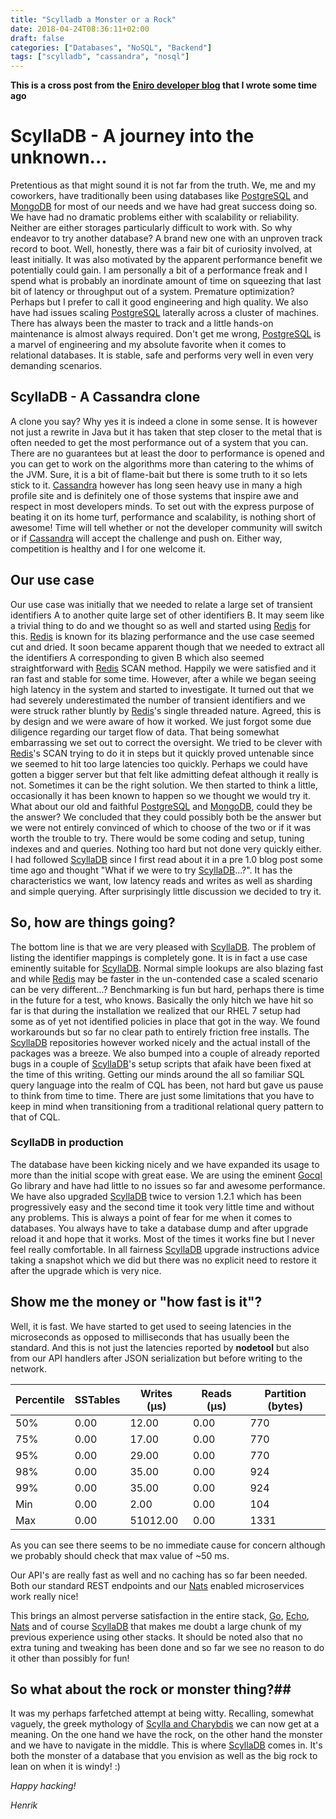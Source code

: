 ```yaml
---
title: "Scylladb a Monster or a Rock"
date: 2018-04-24T08:36:11+02:00
draft: false
categories: ["Databases", "NoSQL", "Backend"]
tags: ["scylladb", "cassandra", "nosql"]
---
```


__This is a cross post from the [Eniro developer blog](http://developer.eniro.com/blog/post/scylladb-a-monster-or-a-rock/) that I wrote some time ago__

# ScyllaDB - A journey into the unknown...

Pretentious as that might sound it is not far from the truth.
We, me and my coworkers, have traditionally been using databases like [PostgreSQL](https://www.postgresql.org/) and [MongoDB](https://www.mongodb.com/) for most of our needs and we have had great success doing so. We have had no dramatic problems either with scalability or reliability. Neither are either storages particularly difficult to work with.
So why endeavor to try another database? A brand new one with an unproven track record to boot. Well, honestly, there was a fair bit of curiosity involved, at least initially. It was also motivated by the apparent performance benefit we potentially could gain.
I am personally a bit of a performance freak and I spend what is probably an inordinate amount of time on squeezing that last bit of latency or throughput out of a system. Premature optimization? Perhaps but I prefer to call it good engineering and high quality. We also have had issues scaling [PostgreSQL](https://www.postgresql.org/) laterally across a cluster of machines. There has always been the master to track and a little hands-on maintenance is almost always required. Don't get me wrong, [PostgreSQL](https://www.postgresql.org/) is a marvel of engineering and my absolute favorite when it comes to relational databases. It is stable, safe and performs very well in even very demanding scenarios.

## ScyllaDB - A Cassandra clone

A clone you say? Why yes it is indeed a clone in some sense. It is however not just a rewrite in Java but it has taken that step closer to the metal that is often needed to get the most performance out of a system that you can. There are no guarantees but at least the door to performance is opened and you can get to work on the algorithms more than catering to the whims of the JVM. Sure, it is a bit of flame-bait but there is some truth to it so lets stick to it. [Cassandra](http://cassandra.apache.org/) however has long seen heavy use in many a high profile site and is definitely one of those systems that inspire awe and respect in most developers minds. To set out with the express purpose of beating it on its home turf, performance and scalability, is nothing short of awesome! Time will tell whether or not the developer community will switch or if [Cassandra](http://cassandra.apache.org/) will accept the challenge and push on. Either way, competition is healthy and I for one welcome it.

## Our use case

Our use case was initially that we needed to relate a large set of transient identifiers A to another quite large set of other identifiers B. It may seem like a trivial thing to do and we thought so as well and started using [Redis](http://redis.io/) for this. [Redis](http://redis.io/) is known for its blazing performance and the use case seemed cut and dried. It soon became apparent though that we needed to extract all the identifiers A corresponding to given B which also seemed straightforward with [Redis](http://redis.io/) SCAN method. Happily we were satisfied and it ran fast and stable for some time. However, after a while we began seeing high latency in the system and started to investigate. It turned out that we had severely underestimated the number of transient identifiers and
we were struck rather bluntly by [Redis](http://redis.io/)'s single threaded nature. Agreed, this is by design and we were aware of how it worked. We just forgot some due diligence regarding our target flow of data. That being somewhat embarrassing we set out to correct the oversight. We tried to be clever with [Redis](http://redis.io/)'s SCAN trying to do it in steps but it quickly proved untenable since we seemed to hit too large latencies too quickly. Perhaps we could have gotten a bigger server but that felt like admitting defeat although it really is not. Sometimes it can be the right solution. We then started to think a little, occasionally it has been known to happen so we thought we would try it.
What about our old and faithful [PostgreSQL](https://www.postgresql.org/) and [MongoDB](https://www.mongodb.com/), could they be the answer? We concluded that they could possibly both be the answer but we were not entirely convinced of which to choose of the two or if it was worth the trouble to try. There would be some coding and setup, tuning indexes and and queries. Nothing too hard but not done very quickly either.
I had followed [ScyllaDB](http://www.scylladb.com/) since I first read about it in a pre 1.0 blog post some time ago and thought "What if we were to try [ScyllaDB](http://www.scylladb.com/)...?". It has the characteristics we want, low latency reads and writes as well as sharding and simple querying. After surprisingly little discussion we decided to try it.

## So, how are things going?

The bottom line is that we are very pleased with [ScyllaDB](http://www.scylladb.com/). The problem of listing the identifier mappings is completely gone. It is in fact a use case eminently suitable for [ScyllaDB](http://www.scylladb.com/). Normal simple lookups are also blazing fast and while [Redis](http://redis.io/) may be faster in the un-contended case a scaled scenario can be very different...? Benchmarking is fun but hard, perhaps there is time in the future for a test, who knows. Basically the only hitch we have hit so far is that during the installation we realized that our RHEL 7 setup had some as of yet not identified policies in place that got in the way. We found workarounds but so far no clear path to entirely friction free installs. The [ScyllaDB](http://www.scylladb.com/) repositories however worked nicely and the actual install of the packages was a breeze. We also bumped into a couple of already reported bugs in a couple of [ScyllaDB](http://www.scylladb.com/)'s setup scripts that afaik have been fixed at the time of this writing.
Getting our minds around the all so familiar SQL query language into the realm of CQL has been, not hard but gave us pause to think from time to time. There are just some limitations that you have to keep in mind when transitioning from a traditional relational query pattern to that of CQL.

### ScyllaDB in production

The database have been kicking nicely and we have expanded its usage to more than the initial scope with great ease. We are using the eminent [Gocql](http://gocql.github.io/) Go library and have had little to no issues so far and awesome performance. We have also upgraded [ScyllaDB](http://www.scylladb.com/) twice to version 1.2.1 which has been progressively easy and the second time it took very little time and without any problems. This is always a point of fear for me when it comes to databases. You always have to take a database dump and after upgrade reload it and hope that it works. Most of the times it works fine but I never feel really comfortable.
In all fairness [ScyllaDB](http://www.scylladb.com/) upgrade instructions advice taking a snapshot which we did but there was no explicit need to restore it after the upgrade which is very nice.

## Show me the money or "how fast is it"?

Well, it is fast. We have started to get used to seeing latencies in the microseconds as opposed to milliseconds that has usually been the standard. And this is not just the latencies reported by __nodetool__ but also from our API handlers after JSON serialization but before writing to the network.

|Percentile|SSTables|Writes (μs)|Reads (μs)|Partition (bytes)|
|----|----|----|----|----|
|50%|0.00|12.00|0.00|770|
|75%|0.00|17.00|0.00|770|
|95%|0.00|29.00|0.00|770|
|98%|0.00|35.00|0.00|924|
|99%|0.00|35.00|0.00|924|
|Min|0.00|2.00|0.00|104|
|Max|0.00|51012.00|0.00|1331|

As you can see there seems to be no immediate cause for concern although we probably should check that max value of ~50 ms.

Our API's are really fast as well and no caching has so far been needed. Both our standard REST endpoints and our [Nats](http://nats.io/) enabled microservices work really nice!

This brings an almost perverse satisfaction in the entire stack, [Go](https://golang.org/), [Echo](https://github.com/labstack/echo), [Nats](http://nats.io/) and of course [ScyllaDB](http://www.scylladb.com/) that makes me doubt a large chunk of my previous experience using other stacks. It should be noted also that no extra tuning and tweaking has been done and so far we see no reason to do it other than possibly for fun!

## So what about the rock or monster thing?##
It was my perhaps farfetched attempt at being witty. Recalling, somewhat vaguely, the greek mythology of [Scylla and Charybdis](https://en.wikipedia.org/wiki/Between_Scylla_and_Charybdis) we can now get at a meaning. On the one hand we have the rock, on the other hand the monster and we have to navigate in the middle. This is where [ScyllaDB](http://www.scylladb.com/) comes in. It's both the monster of a database that you envision as well as the big rock to lean on when it is windy! :)

*Happy hacking!*

*Henrik*
